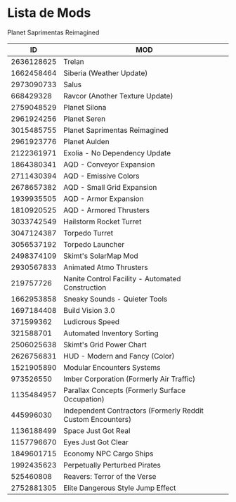 # Lista de Mods

Planet Saprimentas Reimagined

| ID          | MOD                                                         |
| ----------- | ----------------------------------------------------------- |
| 2636128625  | Trelan                                                      |
| 1662458464  | Siberia (Weather Update)                                    |
| 2973090733  | Salus                                                       |
| 668429328   | Ravcor (Another Texture Update)                             |
| 2759048529  | Planet Silona                                               |
| 2961924256  | Planet Seren                                                |
| 3015485755  | Planet Saprimentas Reimagined                               |
| 2961923776  | Planet Aulden                                               |
| 2122361971  | Exolia - No Dependency Update                               |
| 1864380341  | AQD - Conveyor Expansion                                    |
| 2711430394  | AQD - Emissive Colors                                       |
| 2678657382  | AQD - Small Grid Expansion                                  |
| 1939935505  | AQD - Armor Expansion                                       |
| 1810920525  | AQD - Armored Thrusters                                     |
| 3033742549  | Hailstorm Rocket Turret                                     |
| 3047124387  | Torpedo Turret                                              |
| 3056537192  | Torpedo Launcher                                            |
| 2498374109  | Skimt's SolarMap Mod                                        |
| 2930567833  | Animated Atmo Thrusters                                     |
| 219757726   | Nanite Control Facility - Automated Construction            |
| 1662953858  | Sneaky Sounds - Quieter Tools                               |
| 1697184408  | Build Vision 3.0                                            |
| 371599362   | Ludicrous Speed                                             |
| 321588701   | Automated Inventory Sorting                                 |
| 2506025638  | Skimt's Grid Power Chart                                    |
| 2626756831  | HUD - Modern and Fancy (Color)                              |
| 1521905890  | Modular Encounters Systems                                  |
| 973526550   | Imber Corporation (Formerly Air Traffic)                    |
| 1135484957  | Parallax Concepts (Formerly Surface Occupation)             |
| 445996030   | Independent Contractors (Formerly Reddit Custom Encounters) |
| 1136188499  | Space Just Got Real                                         |
| 1157796670  | Eyes Just Got Clear                                         |
| 1849601715  | Economy NPC Cargo Ships                                     |
| 1992435623  | Perpetually Perturbed Pirates                               |
| 525460808   | Reavers: Terror of the Verse                                |
| 2752881305  | Elite Dangerous Style Jump Effect                           |
